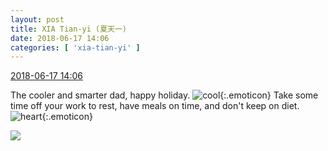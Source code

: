 ```yaml
---
layout: post
title: XIA Tian-yi (夏天一)
date: 2018-06-17 14:06
categories: [ 'xia-tian-yi' ]
---
```


<div class="weibo-info">
  <a href="https://weibo.com/6286030291/GlMaQ7pzf">2018-06-17 14:06</a>
</div>

The cooler and smarter dad, happy holiday. ![cool](https://img.t.sinajs.cn/t4/appstyle/expression/ext/normal/c4/2018new_ku_org.png){:.emoticon} Take some time off your work to rest, have meals on time, and don't keep on diet. ![heart](https://img.t.sinajs.cn/t4/appstyle/expression/ext/normal/8a/2018new_xin_org.png){:.emoticon}

<!-- more -->

<a href="http://wx2.sinaimg.cn/mw690/006RpxDlly1fse55psuv9j32ba2fjb29.jpg">
  <img class="weibo-pic-preview" src="http://wx2.sinaimg.cn/orj360/006RpxDlly1fse55psuv9j32ba2fjb29.jpg" />
</a>
